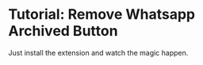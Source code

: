 # Tutorial: Remove Whatsapp Archived Button

Just install the extension and watch the magic happen.
